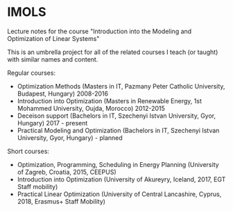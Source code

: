 # IMOLS
Lecture notes for the course "Introduction into the Modeling and Optimization of Linear Systems"


This is an umbrella project for all of the related courses I teach (or taught) with similar names and content.

Regular courses:
 - Optimization Methods (Masters in IT, Pazmany Peter Catholic University, Budapest, Hungary) 2008-2016
 - Introduction into Optimization (Masters in Renewable Energy, 1st Mohammed University, Oujda, Morocco) 2012-2015
 - Deceison support (Bachelors in IT, Szechenyi Istvan University, Gyor, Hungary) 2017 - present
 - Practical Modeling and Optimization (Bachelors in IT, Szechenyi Istvan University, Gyor, Hungary) - planned
 
Short courses:
 - Optimization, Programming, Scheduling in Energy Planning (University of Zagreb, Croatia, 2015, CEEPUS)
 - Introduction into Optimization (University of Akureyry, Iceland, 2017, EGT Staff mobility)
 - Practical Linear Optimization (University of Central Lancashire, Cyprus, 2018, Erasmus+ Staff Mobility)
